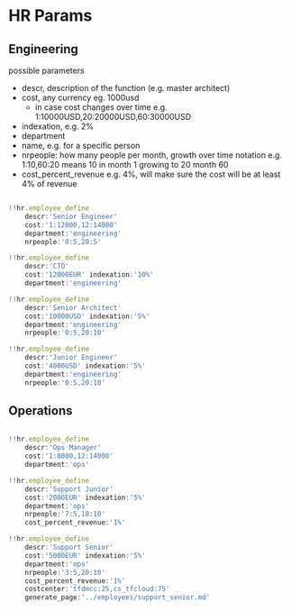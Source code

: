 # HR Params

## Engineering

possible parameters

- descr, description of the function (e.g. master architect)
- cost, any currency eg. 1000usd
  - in case cost changes over time e.g. 1:10000USD,20:20000USD,60:30000USD
- indexation, e.g. 2%
- department
- name, e.g. for a specific person
- nrpeople: how many people per month, growth over time notation e.g. 1:10,60:20  means 10 in month 1 growing to 20 month 60
- cost_percent_revenue e.g. 4%, will make sure the cost will be at least 4% of revenue


```js

!!hr.employee_define 
    descr:'Senior Engineer' 
    cost:'1:12000,12:14000'
    department:'engineering'
    nrpeople:'0:5,20:5'

!!hr.employee_define 
    descr:'CTO'  
    cost:'12000EUR' indexation:'10%' 
    department:'engineering'

!!hr.employee_define 
    descr:'Senior Architect'  
    cost:'10000USD' indexation:'5%' 
    department:'engineering'
    nrpeople:'0:5,20:10'

!!hr.employee_define 
    descr:'Junior Engineer' 
    cost:'4000USD' indexation:'5%' 
    department:'engineering'
    nrpeople:'0:5,20:10'


```


## Operations


```js

!!hr.employee_define 
    descr:'Ops Manager' 
    cost:'1:8000,12:14000'
    department:'ops'

!!hr.employee_define 
    descr:'Support Junior'  
    cost:'2000EUR' indexation:'5%' 
    department:'ops'
    nrpeople:'7:5,18:10'
    cost_percent_revenue:'1%'

!!hr.employee_define 
    descr:'Support Senior'  
    cost:'5000EUR' indexation:'5%' 
    department:'ops'
    nrpeople:'3:5,20:10'
    cost_percent_revenue:'1%'
    costcenter:'tfdmcc:25,cs_tfcloud:75'
    generate_page:'../employees/support_senior.md'
    

```